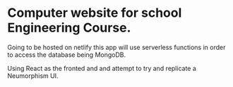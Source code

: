 # Computer website for school Engineering Course.

Going to be hosted on netlify this app will use serverless functions
in order to access the database being MongoDB.

Using React as the fronted and and attempt to try and replicate a Neumorphism UI.
